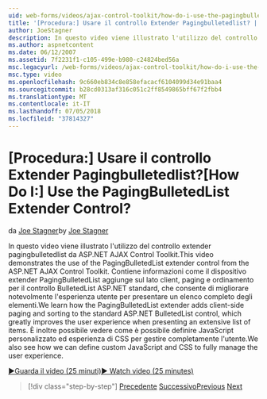 ```yaml
---
uid: web-forms/videos/ajax-control-toolkit/how-do-i-use-the-pagingbulletedlist-extender-control
title: '[Procedura:] Usare il controllo Extender Pagingbulletedlist? | Microsoft Docs'
author: JoeStagner
description: In questo video viene illustrato l'utilizzo del controllo extender pagingbulletedlist da ASP.NET AJAX Control Toolkit. Contiene informazioni come il extende PagingBulletedList...
ms.author: aspnetcontent
ms.date: 06/12/2007
ms.assetid: 7f2231f1-c105-499e-b980-c24824bed56a
msc.legacyurl: /web-forms/videos/ajax-control-toolkit/how-do-i-use-the-pagingbulletedlist-extender-control
msc.type: video
ms.openlocfilehash: 9c660eb834c8e858efacacf6104099d34e91baa4
ms.sourcegitcommit: b28cd0313af316c051c2ff8549865bff67f2fbb4
ms.translationtype: MT
ms.contentlocale: it-IT
ms.lasthandoff: 07/05/2018
ms.locfileid: "37814327"
---
```

<a name="how-do-i-use-the-pagingbulletedlist-extender-control"></a><span data-ttu-id="6b1a6-105">[Procedura:] Usare il controllo Extender Pagingbulletedlist?</span><span class="sxs-lookup"><span data-stu-id="6b1a6-105">[How Do I:] Use the PagingBulletedList Extender Control?</span></span>
====================
<span data-ttu-id="6b1a6-106">da [Joe Stagner](https://github.com/JoeStagner)</span><span class="sxs-lookup"><span data-stu-id="6b1a6-106">by [Joe Stagner](https://github.com/JoeStagner)</span></span>

<span data-ttu-id="6b1a6-107">In questo video viene illustrato l'utilizzo del controllo extender pagingbulletedlist da ASP.NET AJAX Control Toolkit.</span><span class="sxs-lookup"><span data-stu-id="6b1a6-107">This video demonstrates the use of the PagingBulletedList extender control from the ASP.NET AJAX Control Toolkit.</span></span> <span data-ttu-id="6b1a6-108">Contiene informazioni come il dispositivo extender PagingBulletedList aggiunge sul lato client, paging e ordinamento per il controllo BulletedList ASP.NET standard, che consente di migliorare notevolmente l'esperienza utente per presentare un elenco completo degli elementi.</span><span class="sxs-lookup"><span data-stu-id="6b1a6-108">We learn how the PagingBulletedList extender adds client-side paging and sorting to the standard ASP.NET BulletedList control, which greatly improves the user experience when presenting an extensive list of items.</span></span> <span data-ttu-id="6b1a6-109">È inoltre possibile vedere come è possibile definire JavaScript personalizzato ed esperienza di CSS per gestire completamente l'utente.</span><span class="sxs-lookup"><span data-stu-id="6b1a6-109">We also see how we can define custom JavaScript and CSS to fully manage the user experience.</span></span>

[<span data-ttu-id="6b1a6-110">&#9654;Guarda il video (25 minuti)</span><span class="sxs-lookup"><span data-stu-id="6b1a6-110">&#9654; Watch video (25 minutes)</span></span>](https://channel9.msdn.com/Blogs/ASP-NET-Site-Videos/how-do-i-use-the-pagingbulletedlist-extender-control)

> [!div class="step-by-step"]
> <span data-ttu-id="6b1a6-111">[Precedente](how-do-i-use-the-aspnet-ajax-listsearch-extender.md)
> [Successivo](how-do-i-use-the-numericupdown-extender-control.md)</span><span class="sxs-lookup"><span data-stu-id="6b1a6-111">[Previous](how-do-i-use-the-aspnet-ajax-listsearch-extender.md)
[Next](how-do-i-use-the-numericupdown-extender-control.md)</span></span>

